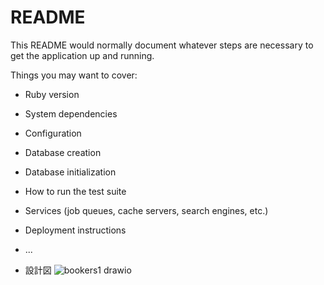 # README

This README would normally document whatever steps are necessary to get the
application up and running.

Things you may want to cover:

* Ruby version

* System dependencies

* Configuration

* Database creation

* Database initialization

* How to run the test suite

* Services (job queues, cache servers, search engines, etc.)

* Deployment instructions

* ...

* 設計図
![bookers1 drawio](https://github.com/ochiryosuke/kadai2/assets/108120560/a952df5a-4a84-499f-8b3d-55ad44d3e16c)
